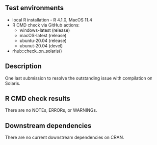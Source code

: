 ## Test environments
* local R installation - R 4.1.0, MacOS 11.4
* R CMD check via GitHub actions:
  * windows-latest (release)
  * macOS-latest (release)
  * ubuntu-20.04 (release)
  * ubunut-20.04 (devel)
* rhub::check_on_solaris()

## Description

One last submission to resolve the outstanding issue with compilation on Solaris.

## R CMD check results

There are no NOTEs, ERRORs, or WARNINGs.

## Downstream dependencies

There are no current downstream dependencies on CRAN.

